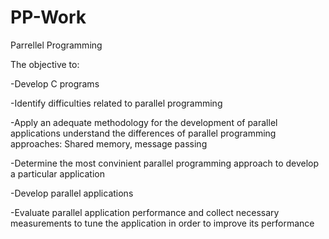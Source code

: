 # PP-Work
Parrellel Programming 

The objective to:

-Develop C programs

-Identify difficulties related to parallel programming

-Apply an adequate methodology for the development of parallel applications
 understand the differences of parallel programming approaches: Shared memory, message passing

-Determine the most convinient parallel programming approach to develop a particular application

-Develop parallel applications

-Evaluate parallel application performance and collect necessary measurements to tune the application
 in order to improve its performance
